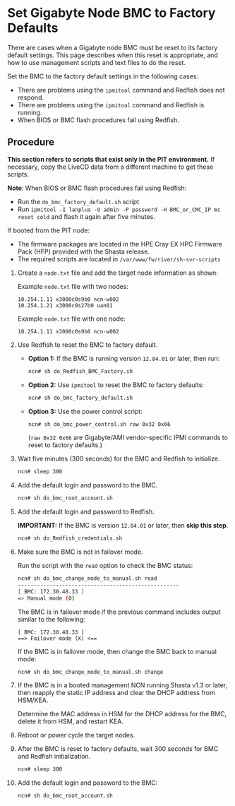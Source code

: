 # Set Gigabyte Node BMC to Factory Defaults

There are cases when a Gigabyte node BMC must be reset to its factory default settings. This page describes when this reset is appropriate, and
how to use management scripts and text files to do the reset.

Set the BMC to the factory default settings in the following cases:

- There are problems using the `ipmitool` command and Redfish does not respond.
- There are problems using the `ipmitool` command and Redfish is running.
- When BIOS or BMC flash procedures fail using Redfish.

## Procedure

**This section refers to scripts that exist only in the PIT environment.** If necessary, copy the LiveCD data from a different machine to get these scripts.

**Note**: When BIOS or BMC flash procedures fail using Redfish:

- Run the `do_bmc_factory_default.sh` script
- Run `ipmitool -I lanplus -U admin -P password -H BMC_or_CMC_IP mc reset cold` and flash it again after five minutes.

If booted from the PIT node:

- The firmware packages are located in the HPE Cray EX HPC Firmware Pack (HFP) provided with the Shasta release.
- The required scripts are located in `/var/www/fw/river/sh-svr-scripts`

1. Create a `node.txt` file and add the target node information as shown:

    Example `node.txt` file with two nodes:

    ```text
    10.254.1.11 x3000c0s9b0 ncn-w002
    10.254.1.21 x3000c0s27b0 uan01
    ```

   Example `node.txt` file with one node:

    ```text
    10.254.1.11 x3000c0s9b0 ncn-w002
    ```

1. Use Redfish to reset the BMC to factory default.

    - **Option 1:** If the BMC is running version `12.84.01` or later, then run:

        ```bash
        ncn# sh do_Redfish_BMC_Factory.sh
        ```

    - **Option 2:** Use `ipmitool` to reset the BMC to factory defaults:

        ```bash
        ncn# sh do_bmc_factory_default.sh
        ```

    - **Option 3:** Use the power control script:

        ```bash
        ncn# sh do_bmc_power_control.sh raw 0x32 0x66
        ```

        (`raw 0x32 0x66` are Gigabyte/AMI vendor-specific IPMI commands to reset to factory defaults.)

1. Wait five minutes (300 seconds) for the BMC and Redfish to initialize.

    ```bash
    ncn# sleep 300
    ```

1. Add the default login and password to the BMC.

    ```bash
    ncn# sh do_bmc_root_account.sh
    ```

1. Add the default login and password to Redfish.

    **IMPORTANT:** If the BMC is version `12.84.01` or later, then **skip this step**.

    ```bash
    ncn# sh do_Redfish_credentials.sh
    ```

1. Make sure the BMC is not in failover mode.

    Run the script with the `read` option to check the BMC status:

    ```bash
    ncn# sh do_bmc_change_mode_to_manual.sh read
    ---------------------------------------------------
    [ BMC: 172.30.48.33 ]
    => Manual mode (O)
    ```

    The BMC is in failover mode if the previous command includes output similar to the following:

    ```text
    [ BMC: 172.30.48.33 ]
    ==> Failover mode (X) <==
    ```

    If the BMC is in failover mode, then change the BMC back to manual mode:

    ```bash
    ncn# sh do_bmc_change_mode_to_manual.sh change
    ```

1. If the BMC is in a booted management NCN running Shasta v1.3 or later, then reapply the static IP address and clear the DHCP address from HSM/KEA.

    Determine the MAC address in HSM for the DHCP address for the BMC, delete it from HSM, and restart KEA.

1. Reboot or power cycle the target nodes.

1. After the BMC is reset to factory defaults, wait 300 seconds for BMC and Redfish initialization.

    ```bash
    ncn# sleep 300
    ```

1. Add the default login and password to the BMC:

    ```bash
    ncn# sh do_bmc_root_account.sh
    ```
